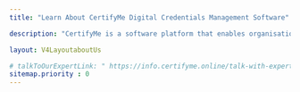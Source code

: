 ```yaml
---
title: "Learn About CertifyMe Digital Credentials Management Software"

description: "CertifyMe is a software platform that enables organisations to create, issue & manager verifiable certificates and badges."

layout: V4LayoutaboutUs

# talkToOurExpertLink: " https://info.certifyme.online/talk-with-expert"
sitemap.priority : 0
---
```

